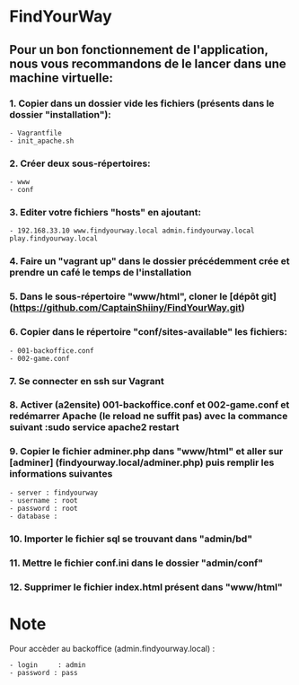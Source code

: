 # FindYourWay


## Pour un bon fonctionnement de l'application, nous vous recommandons de le lancer dans une machine virtuelle:

### 1. Copier dans un dossier vide les fichiers (présents dans le dossier "installation"):
    - Vagrantfile
    - init_apache.sh

### 2. Créer deux sous-répertoires:
    - www
    - conf

### 3. Editer votre fichiers "hosts" en ajoutant:
    - 192.168.33.10 www.findyourway.local admin.findyourway.local play.findyourway.local

### 4. Faire un "vagrant up" dans le dossier précédemment crée et prendre un café le temps de l'installation

### 5. Dans le sous-répertoire "www/html", cloner le [dépôt git] (https://github.com/CaptainShiiny/FindYourWay.git)

### 6. Copier dans le répertoire "conf/sites-available" les fichiers:
    - 001-backoffice.conf
    - 002-game.conf

### 7. Se connecter en ssh sur Vagrant

### 8. Activer (a2ensite) 001-backoffice.conf et 002-game.conf et redémarrer Apache (le reload ne suffit pas) avec la commance suivant :sudo service apache2 restart

### 9. Copier le fichier adminer.php dans "www/html" et aller sur [adminer] (findyourway.local/adminer.php) puis remplir les informations suivantes
    - server : findyourway
    - username : root
    - password : root
    - database :

### 10. Importer le fichier sql se trouvant dans "admin/bd"

### 11. Mettre le fichier conf.ini dans le dossier "admin/conf"

### 12. Supprimer le fichier index.html présent dans "www/html"



Note
==================================

Pour accèder au backoffice (admin.findyourway.local) :

    - login     : admin
    - password : pass
